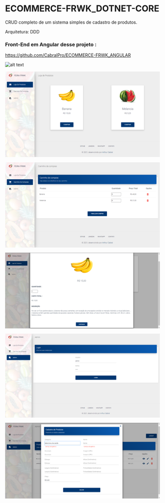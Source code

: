 # ECOMMERCE-FRWK_DOTNET-CORE

CRUD completo de um sistema simples de cadastro de produtos.

Arquitetura: DDD

### Front-End em Angular desse projeto :

https://github.com/CabralPro/ECOMMERCE-FRWK_ANGULAR



![alt text](https://github.com/CabralPro/ECOMMERCE-FRWK_ANGULAR/blob/main/demo_images/SwaggerDoc.png?raw=true)





![alt text](https://github.com/CabralPro/ECOMMERCE-FRWK_ANGULAR/blob/main/demo_images/Vitrine.png?raw=true)




![alt text](https://github.com/CabralPro/ECOMMERCE-FRWK_ANGULAR/blob/main/demo_images/Carrinho.png?raw=true)




![alt text](https://github.com/CabralPro/ECOMMERCE-FRWK_ANGULAR/blob/main/demo_images/Detalhes%20do%20produto.png?raw=true)




![alt text](https://github.com/CabralPro/ECOMMERCE-FRWK_ANGULAR/blob/main/demo_images/Login.png?raw=true)




![alt text](https://github.com/CabralPro/ECOMMERCE-FRWK_ANGULAR/blob/main/demo_images/Cadastrar%20produto.png?raw=true)